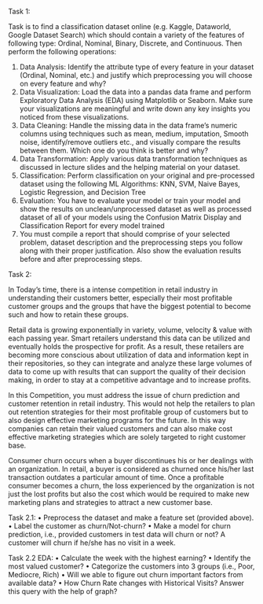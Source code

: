 Task 1:

Task is to find a classification dataset online (e.g. Kaggle, Dataworld, Google Dataset Search)
which should contain a variety of the features of following type: Ordinal, Nominal, Binary, Discrete,
and Continuous. Then perform the following operations:

1. Data Analysis: Identify the attribute type of every feature in your dataset (Ordinal, Nominal, etc.)
and justify which preprocessing you will choose on every feature and why?
2. Data Visualization: Load the data into a pandas data frame and perform Exploratory Data
Analysis (EDA) using Matplotlib or Seaborn. Make sure your visualizations are meaningful and
write down any key insights you noticed from these visualizations.
3. Data Cleaning: Handle the missing data in the data frame’s numeric columns using techniques
such as mean, medium, imputation, Smooth noise, identify/remove outliers etc., and visually
compare the results between them. Which one do you think is better and why?
4. Data Transformation: Apply various data transformation techniques as discussed in lecture
slides and the helping material on your dataset.
5. Classification: Perform classification on your original and pre-processed dataset using the
following ML Algorithms: KNN, SVM, Naive Bayes, Logistic Regression, and Decision Tree
6. Evaluation: You have to evaluate your model or train your model and show the results on
unclean/unprocessed dataset as well as processed dataset of all of your models using the Confusion
Matrix Display and Classification Report for every model trained
7. You must compile a report that should comprise of your selected problem, dataset description
and the preprocessing steps you follow along with their proper justification. Also show the
evaluation results before and after preprocessing steps.

Task 2:

In Today’s time, there is a intense competition in retail industry in understanding their customers better, especially their most profitable customer groups and the groups that have the biggest potential to become such and how to retain these groups.

Retail data is growing exponentially in variety, volume, velocity & value with each passing year. Smart retailers understand this data can be utilized and eventually holds the prospective for profit. As a result, these retailers are becoming more conscious about utilization of data and information kept in their repositories, so they can integrate and analyze these large volumes of data to come up with results that can support the quality of their decision making, in order to stay at a competitive advantage and to increase profits.

In this Competition, you must address the issue of churn prediction and customer retention in retail industry. This would not help the retailers to plan out retention strategies for their most profitable group of customers but to also design effective marketing programs for the future. In this way companies can retain their valued customers and can also make cost effective marketing strategies which are solely targeted to right customer base.

Consumer churn occurs when a buyer discontinues his or her dealings with an organization. In retail, a buyer is considered as churned once his/her last transaction outdates a particular amount of time. Once a profitable consumer becomes a churn, the loss experienced by the organization is not just the lost profits but also the cost which would be required to make new marketing plans and strategies to attract a new customer base.


Task 2.1:
• Preprocess the dataset and make a feature set (provided above).
• Label the customer as churn/Not-churn?
• Make a model for churn prediction, i.e., provided customers in test data will churn or
not?
A customer will churn if he/she has no visit in a week.



Task 2.2 EDA:
• Calculate the week with the highest earning?
• Identify the most valued customer?
• Categorize the customers into 3 groups (i.e., Poor, Mediocre, Rich)
• Will we able to figure out churn important factors from available data?
• How Churn Rate changes with Historical Visits? Answer this query with the help of
graph?